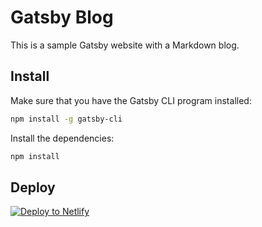 # Gatsby Blog

This is a sample Gatsby website with a Markdown blog.

## Install

Make sure that you have the Gatsby CLI program installed:

```sh
npm install -g gatsby-cli
```

Install the dependencies:

```sh
npm install
```

## Deploy

[![Deploy to Netlify](https://www.netlify.com/img/deploy/button.svg)](https://app.netlify.com/start/deploy?repository=https://github.com/gatsbyjs/gatsby-starter-default)